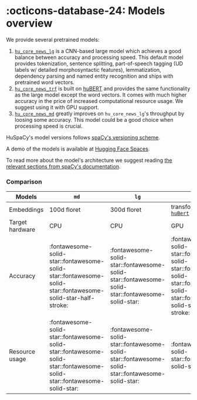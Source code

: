 # :octicons-database-24: Models overview

We provide several pretrained models:

1. [`hu_core_news_lg`](https://huggingface.co/huspacy/hu_core_news_lg) is a CNN-based large model which achieves a good
   balance between accuracy and processing speed. This default model provides tokenization, sentence splitting,
   part-of-speech tagging (UD labels w/ detailed morphosyntactic features), lemmatization, dependency parsing and named
   entity recognition and ships with pretrained word vectors.
2. [`hu_core_news_trf`](https://huggingface.co/huspacy/hu_core_news_trf) is built
   on [huBERT](https://huggingface.co/SZTAKI-HLT/hubert-base-cc) and provides the same functionality as the large model
   except the word vectors. It comes with much higher accuracy in the price of increased computational resource usage.
   We suggest using it with GPU support.
3. [`hu_core_news_md`](https://huggingface.co/huspacy/hu_core_news_md) greatly improves on `hu_core_news_lg`'s
   throughput by loosing some accuracy. This model could be a good choice when processing speed is crucial.

HuSpaCy's model versions follows [spaCy's versioning scheme](https://spacy.io/models#model-versioning).

A demo of the models is available at [Hugging Face Spaces](https://huggingface.co/spaces/huspacy/demo).

To read more about the model's architecture we suggest
reading [the relevant sections from spaCy's documentation](https://spacy.io/models#design).

### Comparison

| Models          | `md`                                                                                                                     | `lg`                                                                                             | `trf`                                                                                                                                | `trf_xl`                                                                                                                 |
|-----------------|--------------------------------------------------------------------------------------------------------------------------|--------------------------------------------------------------------------------------------------|--------------------------------------------------------------------------------------------------------------------------------------|--------------------------------------------------------------------------------------------------------------------------|   
| Embeddings      | 100d floret                                                                                                              | 300d floret                                                                                      | transformer:<br/>[`huBert`](https://huggingface.co/SZTAKI-HLT/hubert-base-cc)                                                        | transformer:<br/>[`xlm-roberta-large`](https://huggingface.co/xlm-roberta-large)                                         |
| Target hardware | CPU                                                                                                                      | CPU                                                                                              | GPU                                                                                                                                  | GPU                                                                                                                      |
| Accuracy        | :fontawesome-solid-star::fontawesome-solid-star::fontawesome-solid-star::fontawesome-solid-star-half-stroke:             | :fontawesome-solid-star::fontawesome-solid-star::fontawesome-solid-star::fontawesome-solid-star: | :fontawesome-solid-star::fontawesome-solid-star::fontawesome-solid-star::fontawesome-solid-star::fontawesome-solid-star-half-stroke: | :fontawesome-solid-star::fontawesome-solid-star::fontawesome-solid-star::fontawesome-solid-star::fontawesome-solid-star: |
| Resource usage  | :fontawesome-solid-star::fontawesome-solid-star::fontawesome-solid-star::fontawesome-solid-star::fontawesome-solid-star: | :fontawesome-solid-star::fontawesome-solid-star::fontawesome-solid-star::fontawesome-solid-star: | :fontawesome-solid-star::fontawesome-solid-star:                                                                                     | :fontawesome-solid-star-half-stroke:                                                                                     |

